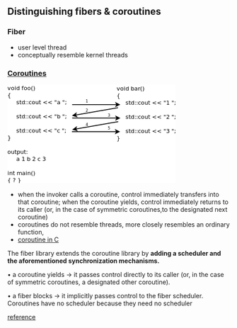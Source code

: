 ## Distinguishing fibers & coroutines

### Fiber 
- user level thread
- conceptually resemble kernel threads

### [Coroutines](https://lewissbaker.github.io/2017/09/25/coroutine-theory)
![AA](coroutine.png)
- when the invoker calls a coroutine, control immediately transfers into that coroutine; 
  when the coroutine yields, control immediately returns to its caller 
  (or, in the case of symmetric coroutines,to the designated next coroutine)
- coroutines do not resemble threads, more closely resembles an ordinary function,
- [coroutine in C](https://gist.github.com/aprell/1951574)

The fiber library extends the coroutine library by **adding a scheduler and the aforementioned synchronization mechanisms.**

• a coroutine yields -> it passes control directly to its caller (or, in the case of symmetric coroutines, a designated
other coroutine).

• a fiber blocks -> it implicitly passes control to the fiber scheduler. Coroutines have no scheduler because they need no scheduler

[reference](http://www.open-std.org/jtc1/sc22/wg21/docs/papers/2014/n4024.pdf)
  

